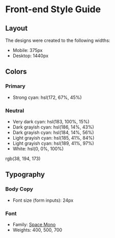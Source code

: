 # Front-end Style Guide

## Layout

The designs were created to the following widths:

- Mobile: 375px
- Desktop: 1440px

## Colors

### Primary

- Strong cyan: hsl(172, 67%, 45%)

### Neutral

- Very dark cyan: hsl(183, 100%, 15%)
- Dark grayish cyan: hsl(186, 14%, 43%)
- Dark grayish cyan: hsl(184, 14%, 56%)
- Light grayish cyan: hsl(185, 41%, 84%)
- Light grayish cyan: hsl(189, 41%, 97%)
- White: hsl(0, 0%, 100%)

rgb(38, 194, 173)

## Typography

### Body Copy

- Font size (form inputs): 24px

### Font

- Family: [Space Mono](https://fonts.google.com/specimen/Space+Mono)
- Weights: 400, 500, 700
